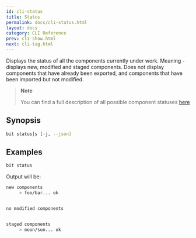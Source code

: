 ```yaml
---
id: cli-status
title: Status
permalink: docs/cli-status.html
layout: docs
category: CLI Reference
prev: cli-show.html
next: cli-tag.html
---
```


Displays the status of all the components currently under work.
Meaning - displays new, modified and staged components.
Does not display components that have already been exported, and components that have been imported but not modified.

> **Note**
>
> You can find a full description of all possible component statuses [here](/docs/workspace-statuses.html)

## Synopsis

```bash
bit status|s [-j, --json]
```

## Examples

```bash
bit status
```

Output will be:

```bash
new components
     > foo/bar... ok


no modified components


staged components
     > moon/sun... ok
```
